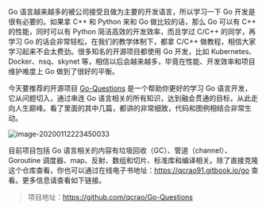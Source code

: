 Go 语言越来越多的被公司接受且做为主要的开发语言，所以学习一下 Go 开发是很有必要的。如果拿 C++ 和 Python 来和 Go 做比较的话，那么 Go 可以有 C++ 的性能，同时可以有 Python 简洁高效的开发效率，而且学过 C/C++ 的同学，再学习 Go 的话会非常轻松，在我们的教学体制下，都拿 C/C++ 做教程，相信大家学习起来不会太费劲。很多知名的开源项目都使用 Go 开发，比如 Kubernetes、Docker、nsq、skynet 等，相信以后会越来越多，毕竟在性能、开发效率和项目维护难度上 Go 做到了很好的平衡。

今天要推荐的开源项目 [Go-Questions](https://github.com/qcrao/Go-Questions) 是一个帮助你更好的学习 Go 语言开发，它从问题切入，通过串连 Go 语言相关的所有知识，达到融会贯通的目标，从此走向人生巅峰。看了里面的其中几篇，都讲的非常细致，代码和图例相结合非常生动。

![image-20200112223450033](https://7465-test-3c9b5e-1258459492.tcb.qcloud.la/GitHub%E7%B2%BE%E9%80%89/images/go.question.01.png)

目前项目包括 Go 语言相关的内容有垃圾回收（GC）、管道（channel）、Goroutine 调度器、map、反射、数组和切片、标准库和编译相关。除了直接克隆这个仓库查看，你也可以通过在线电子书地址：https://qcrao91.gitbook.io/go 查看。更多信息请查看如下链接。

> 项目地址：https://github.com/qcrao/Go-Questions